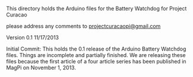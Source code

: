 This directory holds the Arduino files for the Battery Watchdog for Project Curacao

please address any comments to projectcuracaopi@gmail.com

Version 0.1 11/17/2013

Initial Commit: This holds the 0.1 release of the Arduino Battery Watchdog files. Things are incomplete and partially finished.
We are releasing these files because the first article of a four article series has been published in MagPi on November 1, 2013.
